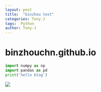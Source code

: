 ```yaml
---
layout: post
title:  "binzhou test"
categories: Tony-J
tags:  Python
author: Tony-J
---
```


# binzhouchn.github.io

```python
import numpy as np
import pandas as pd
print('hello blog')
```

![](https://github.com/binzhouchn/binzhouchn.github.io/blob/master/_posts/2018-07-06-bztest/maven_home_direcotry.png)
